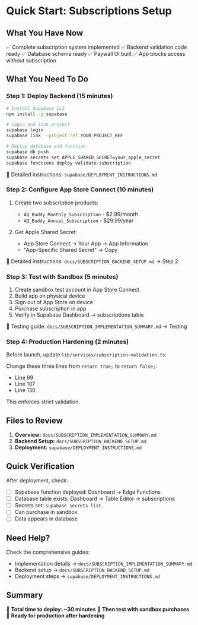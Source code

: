# Quick Start: Subscriptions Setup

## What You Have Now

✅ Complete subscription system implemented
✅ Backend validation code ready
✅ Database schema ready
✅ Paywall UI built
✅ App blocks access without subscription

## What You Need To Do

### Step 1: Deploy Backend (15 minutes)

```bash
# Install Supabase CLI
npm install -g supabase

# Login and link project
supabase login
supabase link --project-ref YOUR_PROJECT_REF

# Deploy database and function
supabase db push
supabase secrets set APPLE_SHARED_SECRET=your_apple_secret
supabase functions deploy validate-subscription
```

📖 Detailed instructions: `supabase/DEPLOYMENT_INSTRUCTIONS.md`

### Step 2: Configure App Store Connect (10 minutes)

1. Create two subscription products:
   - `AQ_Buddy_Monthly_Subscription` - $2.99/month
   - `AQ_Buddy_Annual_Subscription` - $29.99/year

2. Get Apple Shared Secret:
   - App Store Connect → Your App → App Information
   - "App-Specific Shared Secret" → Copy

📖 Detailed instructions: `docs/SUBSCRIPTION_BACKEND_SETUP.md` → Step 2

### Step 3: Test with Sandbox (5 minutes)

1. Create sandbox test account in App Store Connect
2. Build app on physical device
3. Sign out of App Store on device
4. Purchase subscription in app
5. Verify in Supabase Dashboard → subscriptions table

📖 Testing guide: `docs/SUBSCRIPTION_IMPLEMENTATION_SUMMARY.md` → Testing

### Step 4: Production Hardening (2 minutes)

Before launch, update `lib/services/subscription-validation.ts`:

Change these three lines from `return true;` to `return false;`:
- Line 99
- Line 107
- Line 130

This enforces strict validation.

## Files to Review

1. **Overview:** `docs/SUBSCRIPTION_IMPLEMENTATION_SUMMARY.md`
2. **Backend Setup:** `docs/SUBSCRIPTION_BACKEND_SETUP.md`
3. **Deployment:** `supabase/DEPLOYMENT_INSTRUCTIONS.md`

## Quick Verification

After deployment, check:
- [ ] Supabase function deployed: Dashboard → Edge Functions
- [ ] Database table exists: Dashboard → Table Editor → subscriptions
- [ ] Secrets set: `supabase secrets list`
- [ ] Can purchase in sandbox
- [ ] Data appears in database

## Need Help?

Check the comprehensive guides:
- Implementation details → `docs/SUBSCRIPTION_IMPLEMENTATION_SUMMARY.md`
- Backend setup → `docs/SUBSCRIPTION_BACKEND_SETUP.md`
- Deployment steps → `supabase/DEPLOYMENT_INSTRUCTIONS.md`

## Summary 

🎯 **Total time to deploy: ~30 minutes** 
📱 **Then test with sandbox purchases**
🚀 **Ready for production after hardening**
